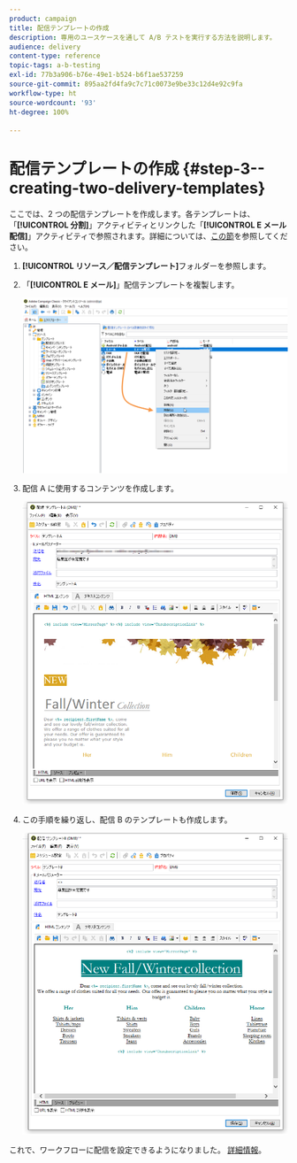 ```yaml
---
product: campaign
title: 配信テンプレートの作成
description: 専用のユースケースを通して A/B テストを実行する方法を説明します。
audience: delivery
content-type: reference
topic-tags: a-b-testing
exl-id: 77b3a906-b76e-49e1-b524-b6f1ae537259
source-git-commit: 895aa2fd4fa9c7c71c0073e9be33c12d4e92c9fa
workflow-type: ht
source-wordcount: '93'
ht-degree: 100%

---
```


# 配信テンプレートの作成 {#step-3--creating-two-delivery-templates}

ここでは、2 つの配信テンプレートを作成します。各テンプレートは、「**[!UICONTROL 分割]**」アクティビティとリンクした「**[!UICONTROL E メール配信]**」アクティビティで参照されます。詳細については、[この節](about-templates.md)を参照してください。

1. **[!UICONTROL リソース／配信テンプレート]**&#x200B;フォルダーを参照します。
1. 「**[!UICONTROL E メール]**」配信テンプレートを複製します。

   ![](assets/use_case_abtesting_deliverymodel_001.png)

1. 配信 A に使用するコンテンツを作成します。

   ![](assets/use_case_abtesting_deliverymodel_002.png)

1. この手順を繰り返し、配信 B のテンプレートも作成します。

   ![](assets/use_case_abtesting_deliverymodel_003.png)

これで、ワークフローに配信を設定できるようになりました。 [詳細情報](a-b-testing-uc-configuring-deliveries.md)。

